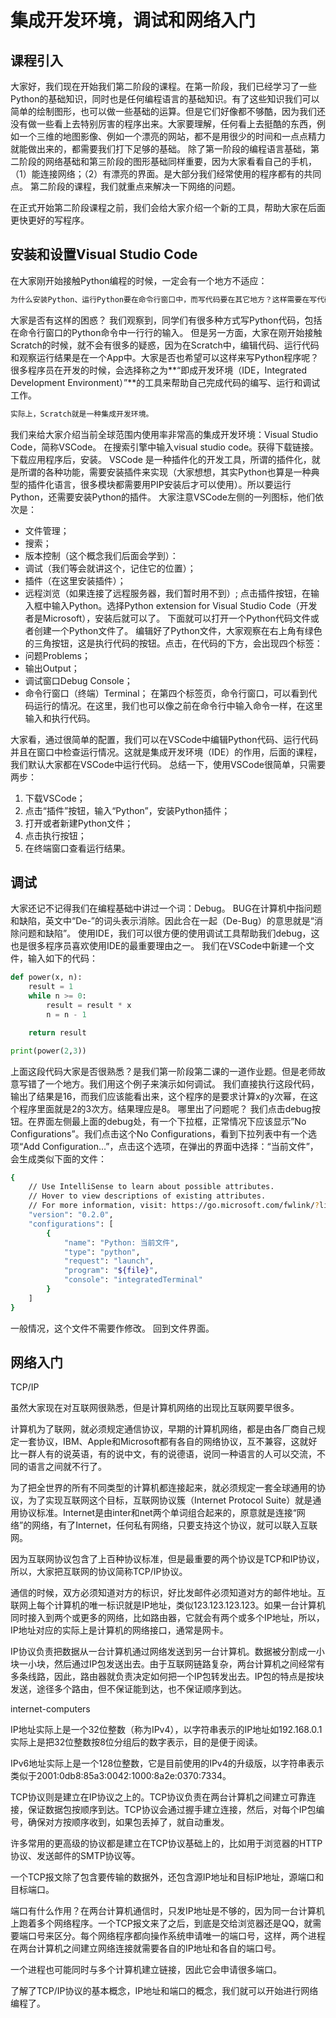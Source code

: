 # 集成开发环境，调试和网络入门

## 课程引入
大家好，我们现在开始我们第二阶段的课程。在第一阶段，我们已经学习了一些Python的基础知识，同时也是任何编程语言的基础知识。有了这些知识我们可以简单的绘制图形，也可以做一些基础的运算。但是它们好像都不够酷，因为我们还没有做一些看上去特别厉害的程序出来。大家要理解，任何看上去挺酷的东西，例如一个三维的地图影像、例如一个漂亮的网站，都不是用很少的时间和一点点精力就能做出来的，都需要我们打下足够的基础。
除了第一阶段的编程语言基础，第二阶段的网络基础和第三阶段的图形基础同样重要，因为大家看看自己的手机，（1）能连接网络；（2）有漂亮的界面。是大部分我们经常使用的程序都有的共同点。
第二阶段的课程，我们就重点来解决一下网络的问题。

在正式开始第二阶段课程之前，我们会给大家介绍一个新的工具，帮助大家在后面更快更好的写程序。

## 安装和设置Visual Studio Code
在大家刚开始接触Python编程的时候，一定会有一个地方不适应：
```python
为什么安装Python、运行Python要在命令行窗口中，而写代码要在其它地方？这样需要在写代码的时候来回切换，很不方便。
```
大家是否有这样的困惑？
我们观察到，同学们有很多种方式写Python代码，包括在命令行窗口的Python命令中一行行的输入。
但是另一方面，大家在刚开始接触Scratch的时候，就不会有很多的疑惑，因为在Scratch中，编辑代码、运行代码和观察运行结果是在一个App中。大家是否也希望可以这样来写Python程序呢？
很多程序员在开发的时候，会选择称之为**“即成开发环境（IDE，Integrated Development Environment）”**的工具来帮助自己完成代码的编写、运行和调试工作。
```python
实际上，Scratch就是一种集成开发环境。
```
我们来给大家介绍当前全球范围内使用率非常高的集成开发环境：Visual Studio Code，简称VSCode。
在搜索引擎中输入visual studio code。获得下载链接。下载应用程序后，安装。
VSCode 是一种插件化的开发工具，所谓的插件化，就是所谓的各种功能，需要安装插件来实现（大家想想，其实Python也算是一种典型的插件化语言，很多模块都需要用PIP安装后才可以使用）。所以要运行Python，还需要安装Python的插件。
大家注意VSCode左侧的一列图标，他们依次是：
* 文件管理；
* 搜索；
* 版本控制（这个概念我们后面会学到）：
* 调试（我们等会就讲这个，记住它的位置）；
* 插件（在这里安装插件）；
* 远程浏览（如果连接了远程服务器，我们暂时用不到）;
点击插件按钮，在输入框中输入Python。选择Python extension for Visual Studio Code（开发者是Microsoft），安装后就可以了。
下面就可以打开一个Python代码文件或者创建一个Python文件了。
编辑好了Python文件，大家观察在右上角有绿色的三角按钮，这是执行代码的按钮。点击，在代码的下方，会出现四个标签：
* 问题Problems；
* 输出Output；
* 调试窗口Debug Console；
* 命令行窗口（终端）Terminal；
在第四个标签页，命令行窗口，可以看到代码运行的情况。在这里，我们也可以像之前在命令行中输入命令一样，在这里输入和执行代码。

大家看，通过很简单的配置，我们可以在VSCode中编辑Python代码、运行代码并且在窗口中检查运行情况。这就是集成开发环境（IDE）的作用，后面的课程，我们默认大家都在VSCode中运行代码。
总结一下，使用VSCode很简单，只需要两步：
1. 下载VSCode；
2. 点击“插件”按钮，输入“Python”，安装Python插件；
3. 打开或者新建Python文件；
4. 点击执行按钮；
5. 在终端窗口查看运行结果。

## 调试
大家还记不记得我们在编程基础中讲过一个词：Debug。
BUG在计算机中指问题和缺陷，英文中“De-”的词头表示消除。因此合在一起（De-Bug）的意思就是“消除问题和缺陷”。
使用IDE，我们可以很方便的使用调试工具帮助我们debug，这也是很多程序员喜欢使用IDE的最重要理由之一。
我们在VSCode中新建一个文件，输入如下的代码：
```python
def power(x, n):
	result = 1
	while n >= 0:
		result = result * x
		n = n - 1

	return result

print(power(2,3))
```
上面这段代码大家是否很熟悉？是我们第一阶段第二课的一道作业题。但是老师故意写错了一个地方。我们用这个例子来演示如何调试。
我们直接执行这段代码，输出了结果是16，而我们应该能看出来，这个程序的是要求计算x的y次幂，在这个程序里面就是2的3次方。结果理应是8。
哪里出了问题呢？
我们点击debug按钮。在界面左侧最上面的debug处，有一个下拉框，正常情况下应该显示”No Configurations”。我们点击这个No Configurations，看到下拉列表中有一个选项“Add Configuration…”，点击这个选项，在弹出的界面中选择：“当前文件”，会生成类似下面的文件：
```bash
{
    // Use IntelliSense to learn about possible attributes.
    // Hover to view descriptions of existing attributes.
    // For more information, visit: https://go.microsoft.com/fwlink/?linkid=830387
    "version": "0.2.0",
    "configurations": [
        {
            "name": "Python: 当前文件",
            "type": "python",
            "request": "launch",
            "program": "${file}",
            "console": "integratedTerminal"
        }
    ]
}
```

一般情况，这个文件不需要作修改。
回到文件界面。


## 网络入门






TCP/IP

虽然大家现在对互联网很熟悉，但是计算机网络的出现比互联网要早很多。

计算机为了联网，就必须规定通信协议，早期的计算机网络，都是由各厂商自己规定一套协议，IBM、Apple和Microsoft都有各自的网络协议，互不兼容，这就好比一群人有的说英语，有的说中文，有的说德语，说同一种语言的人可以交流，不同的语言之间就不行了。

为了把全世界的所有不同类型的计算机都连接起来，就必须规定一套全球通用的协议，为了实现互联网这个目标，互联网协议簇（Internet Protocol Suite）就是通用协议标准。Internet是由inter和net两个单词组合起来的，原意就是连接“网络”的网络，有了Internet，任何私有网络，只要支持这个协议，就可以联入互联网。

因为互联网协议包含了上百种协议标准，但是最重要的两个协议是TCP和IP协议，所以，大家把互联网的协议简称TCP/IP协议。

通信的时候，双方必须知道对方的标识，好比发邮件必须知道对方的邮件地址。互联网上每个计算机的唯一标识就是IP地址，类似123.123.123.123。如果一台计算机同时接入到两个或更多的网络，比如路由器，它就会有两个或多个IP地址，所以，IP地址对应的实际上是计算机的网络接口，通常是网卡。

IP协议负责把数据从一台计算机通过网络发送到另一台计算机。数据被分割成一小块一小块，然后通过IP包发送出去。由于互联网链路复杂，两台计算机之间经常有多条线路，因此，路由器就负责决定如何把一个IP包转发出去。IP包的特点是按块发送，途径多个路由，但不保证能到达，也不保证顺序到达。

internet-computers

IP地址实际上是一个32位整数（称为IPv4），以字符串表示的IP地址如192.168.0.1实际上是把32位整数按8位分组后的数字表示，目的是便于阅读。

IPv6地址实际上是一个128位整数，它是目前使用的IPv4的升级版，以字符串表示类似于2001:0db8:85a3:0042:1000:8a2e:0370:7334。

TCP协议则是建立在IP协议之上的。TCP协议负责在两台计算机之间建立可靠连接，保证数据包按顺序到达。TCP协议会通过握手建立连接，然后，对每个IP包编号，确保对方按顺序收到，如果包丢掉了，就自动重发。

许多常用的更高级的协议都是建立在TCP协议基础上的，比如用于浏览器的HTTP协议、发送邮件的SMTP协议等。

一个TCP报文除了包含要传输的数据外，还包含源IP地址和目标IP地址，源端口和目标端口。

端口有什么作用？在两台计算机通信时，只发IP地址是不够的，因为同一台计算机上跑着多个网络程序。一个TCP报文来了之后，到底是交给浏览器还是QQ，就需要端口号来区分。每个网络程序都向操作系统申请唯一的端口号，这样，两个进程在两台计算机之间建立网络连接就需要各自的IP地址和各自的端口号。

一个进程也可能同时与多个计算机建立链接，因此它会申请很多端口。

了解了TCP/IP协议的基本概念，IP地址和端口的概念，我们就可以开始进行网络编程了。
